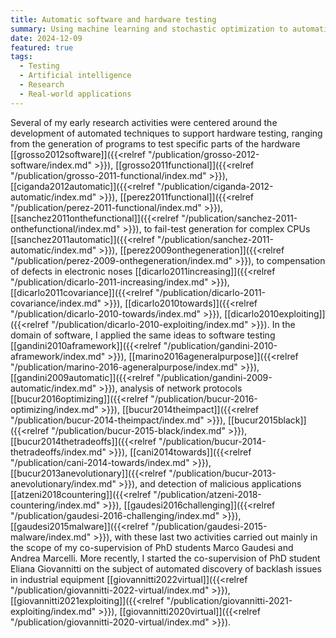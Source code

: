 ```yaml
---
title: Automatic software and hardware testing
summary: Using machine learning and stochastic optimization to automatize software and hardware testing
date: 2024-12-09
featured: true
tags:
  - Testing
  - Artificial intelligence
  - Research
  - Real-world applications
---
```

Several of my early research activities were centered around the development of automated techniques to support hardware testing, ranging from the generation of programs to test specific parts of the hardware [[grosso2012software]]({{<relref "/publication/grosso-2012-software/index.md" >}}), [[grosso2011functional]]({{<relref "/publication/grosso-2011-functional/index.md" >}}), [[ciganda2012automatic]]({{<relref "/publication/ciganda-2012-automatic/index.md" >}}), [[perez2011functional]]({{<relref "/publication/perez-2011-functional/index.md" >}}), [[sanchez2011onthefunctional]]({{<relref "/publication/sanchez-2011-onthefunctional/index.md" >}}), to fail-test generation for complex CPUs [[sanchez2011automatic]]({{<relref "/publication/sanchez-2011-automatic/index.md" >}}), [[perez2009onthegeneration]]({{<relref "/publication/perez-2009-onthegeneration/index.md" >}}), to compensation of defects in electronic noses [[dicarlo2011increasing]]({{<relref "/publication/dicarlo-2011-increasing/index.md" >}}), [[dicarlo2011covariance]]({{<relref "/publication/dicarlo-2011-covariance/index.md" >}}), [[dicarlo2010towards]]({{<relref "/publication/dicarlo-2010-towards/index.md" >}}), [[dicarlo2010exploiting]]({{<relref "/publication/dicarlo-2010-exploiting/index.md" >}}). In the domain of software, I applied the same ideas to software testing [[gandini2010aframework]]({{<relref "/publication/gandini-2010-aframework/index.md" >}}), [[marino2016ageneralpurpose]]({{<relref "/publication/marino-2016-ageneralpurpose/index.md" >}}), [[gandini2009automatic]]({{<relref "/publication/gandini-2009-automatic/index.md" >}}), analysis of network protocols [[bucur2016optimizing]]({{<relref "/publication/bucur-2016-optimizing/index.md" >}}), [[bucur2014theimpact]]({{<relref "/publication/bucur-2014-theimpact/index.md" >}}), [[bucur2015black]]({{<relref "/publication/bucur-2015-black/index.md" >}}), [[bucur2014thetradeoffs]]({{<relref "/publication/bucur-2014-thetradeoffs/index.md" >}}), [[cani2014towards]]({{<relref "/publication/cani-2014-towards/index.md" >}}), [[bucur2013anevolutionary]]({{<relref "/publication/bucur-2013-anevolutionary/index.md" >}}), and detection of malicious applications [[atzeni2018countering]]({{<relref "/publication/atzeni-2018-countering/index.md" >}}), [[gaudesi2016challenging]]({{<relref "/publication/gaudesi-2016-challenging/index.md" >}}), [[gaudesi2015malware]]({{<relref "/publication/gaudesi-2015-malware/index.md" >}}), with these last two activities carried out mainly in the scope of my co-supervision of PhD students Marco Gaudesi and Andrea Marcelli. More recently, I started the co-supervision of PhD student Eliana Giovannitti on the subject of automated discovery of backlash issues in industrial equipment [[giovannitti2022virtual]]({{<relref "/publication/giovannitti-2022-virtual/index.md" >}}), [[giovannitti2021exploiting]]({{<relref "/publication/giovannitti-2021-exploiting/index.md" >}}), [[giovannitti2020virtual]]({{<relref "/publication/giovannitti-2020-virtual/index.md" >}}).